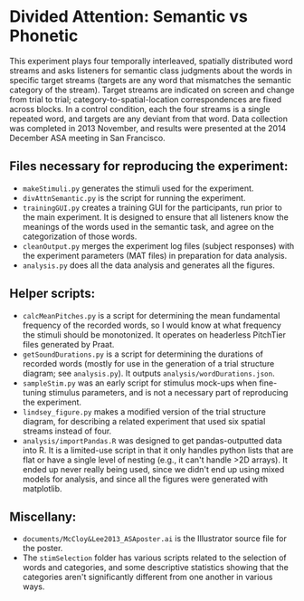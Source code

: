 # Divided Attention: Semantic vs Phonetic

This experiment plays four temporally interleaved, spatially distributed word streams and asks listeners for semantic class judgments about the words in specific target streams (targets are any word that mismatches the semantic category of the stream). Target streams are indicated on screen and change from trial to trial; category-to-spatial-location correspondences are fixed across blocks. In a control condition, each the four streams is a single repeated word, and targets are any deviant from that word. Data collection was completed in 2013 November, and results were presented at the 2014 December ASA meeting in San Francisco.

## Files necessary for reproducing the experiment:
- `makeStimuli.py` generates the stimuli used for the experiment.
- `divAttnSemantic.py` is the script for running the experiment.
- `trainingGUI.py` creates a training GUI for the participants, run prior to the main experiment. It is designed to ensure that all listeners know the meanings of the words used in the semantic task, and agree on the categorization of those words.
- `cleanOutput.py` merges the experiment log files (subject responses) with the experiment parameters (MAT files) in preparation for data analysis.
- `analysis.py` does all the data analysis and generates all the figures.

## Helper scripts:
- `calcMeanPitches.py` is a script for determining the mean fundamental frequency of the recorded words, so I would know at what frequency the stimuli should be monotonized. It operates on headerless PitchTier files generated by Praat.
- `getSoundDurations.py` is a script for determining the durations of recorded words (mostly for use in the generation of a trial structure diagram; see `analysis.py`). It outputs `analysis/wordDurations.json`.
- `sampleStim.py` was an early script for stimulus mock-ups when fine-tuning stimulus parameters, and is not a necessary part of reproducing the experiment.
- `lindsey_figure.py` makes a modified version of the trial structure diagram, for describing a related experiment that used six spatial streams instead of four.
- `analysis/importPandas.R` was designed to get pandas-outputted data into R. It is a limited-use script in that it only handles python lists that are flat or have a single level of nesting (e.g., it can't handle >2D arrays). It ended up never really being used, since we didn't end up using mixed models for analysis, and since all the figures were generated with matplotlib.

## Miscellany:
- `documents/McCloy&Lee2013_ASAposter.ai` is the Illustrator source file for the poster.
- The `stimSelection` folder has various scripts related to the selection of words and categories, and some descriptive statistics showing that the categories aren't significantly different from one another in various ways.
